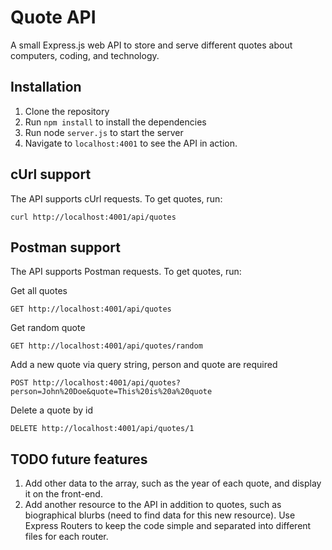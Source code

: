 # Quote API

A small Express.js web API to store and serve different quotes about computers, coding, and technology.

## Installation

1. Clone the repository
2. Run `npm install` to install the dependencies
3. Run node `server.js` to start the server
4. Navigate to `localhost:4001` to see the API in action.

## cUrl support

The API supports cUrl requests. To get quotes, run:

    curl http://localhost:4001/api/quotes

## Postman support

The API supports Postman requests. To get quotes, run:

Get all quotes

    GET http://localhost:4001/api/quotes

Get random quote

    GET http://localhost:4001/api/quotes/random

Add a new quote via query string, person and quote are required

    POST http://localhost:4001/api/quotes?person=John%20Doe&quote=This%20is%20a%20quote

Delete a quote by id

    DELETE http://localhost:4001/api/quotes/1


## TODO future features

1. Add other data to the array, such as the year of each quote, and display it on the front-end.
2. Add another resource to the API in addition to quotes, such as biographical blurbs (need to find data for this new resource). Use Express Routers to keep the code simple and separated into different files for each router.

